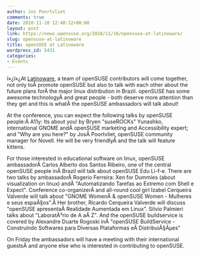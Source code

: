 ```yaml
---
author: Jos Poortvliet
comments: true
date: 2010-11-10 12:48:12+00:00
layout: post
link: https://news.opensuse.org/2010/11/10/opensuse-at-latinoware/
slug: opensuse-at-latinoware
title: openSUSE at Latinoware
wordpress_id: 5431
categories:
- Events
---
```


ï»¿ï»¿At [Latinoware](http://www.latinoware.org/), a team of openSUSE contributors will come together, not only toÂ promote openSUSE but also to talk with each other about the future plans forÂ the major linux distribution in Brazil. openSUSE has some awesome technologyÂ and great people - both deserve more attention than they get and this is whatÂ the openSUSE ambassadors will talk about!

At the conference, you can expect the following talks by openSUSE people:Â A11y: Its about you! by Bryen "suseROCKs" Yunashko, international GNOME andÂ openSUSE marketing and Accessibility expert; and "Why are you here?" by JosÂ Poortvliet, openSUSE community manager for Novell. He will be very friendlyÂ and the talk will feature kittens.

For those interested in educational software on linux, openSUSE ambassadorÂ Carlos Alberto dos Santos Ribeiro, one of the central openSUSE people inÂ Brazil will talk about openSUSE Edu Li-f-e. There are two talks by ambassadorÂ Rogerio Ferreira: Xen for Dummies (about visualization on linux) andÂ "Automatizando Tarefas ao Extremo com Shell e Expect". Conference co-organizerÂ and all-round cool girl Izabel Cerqueira Valverde will talk about "GNOME WomenÂ & openSUSE Women - Mulheres e seus espaÃ§os".Â Her brother, Ricardo Cerqueira Valverde will discuss "openSUSE apresentaÂ Realidade Aumentada em Linux". Silvio Palmieri talks about "LaboratÃ³rio de A aÂ Z". And the openSUSE buildservice is covered by Alexandre Duarte Rogoski inÂ "openSUSE BuildService - Construindo Softwares para Diversas Plataformas eÂ DistribuiÃ§Ãµes"

On Friday the ambassadors will have a meeting with their international guestsÂ and anyone else who is interested in contributing to openSUSE.
